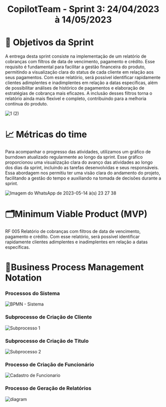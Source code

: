 <h1 style="text-align: center">CopilotTeam - Sprint 3: 24/04/2023 à 14/05/2023</h1>

# :dart: Objetivos da Sprint

A entrega desta sprint consiste na implementação de um relatório de cobranças com filtros de data de vencimento, pagamento e crédito. Esse requisito é fundamental para facilitar a gestão financeira do produto, permitindo a visualização clara do status de cada cliente em relação aos seus pagamentos. Com esse relatório, será possível identificar rapidamente clientes adimplentes e inadimplentes em relação a datas específicas, além de possibilitar análises de histórico de pagamentos e elaboração de estratégias de cobrança mais eficazes. A inclusão desses filtros torna o relatório ainda mais flexível e completo, contribuindo para a melhoria contínua do produto.

![1 (2)](https://github.com/CopiloTTeam/documentacao/assets/79495727/2a209a82-a720-4f4f-ad48-0d331dea53a2)

# :chart_with_upwards_trend: Métricas do time

Para acompanhar o progresso das atividades, utilizamos um gráfico de burndown atualizado regularmente ao longo da sprint. Esse gráfico proporcionou uma visualização clara do avanço das atividades ao longo dos dias da sprint, incluindo as tarefas desenvolvidas e seus responsáveis. Essa abordagem nos permitiu ter uma visão clara do andamento do projeto, facilitando a gestão do tempo e auxiliando na tomada de decisões durante a sprint.

![Imagem do WhatsApp de 2023-05-14 à(s) 23 27 38](https://github.com/CopiloTTeam/documentacao/assets/79495727/f7a1dc9c-9367-40fb-b8d7-471d03f8cc4f)





# 🗂️Minimum Viable Product (MVP)

RF 005	Relatório de cobranças com filtros de data de vencimento, pagamento e crédito. Com esse relatório, será possível identificar rapidamente clientes adimplentes e inadimplentes em relação a datas específicas.



# 📄Business Process Management Notation

### Processos do Sistema

![BPMN - Sistema](https://user-images.githubusercontent.com/79495727/228827319-8da69434-80c9-439a-b162-334d75fef7f5.svg)

### Subprocesso de Criação de Cliente

![Subprocesso 1](https://user-images.githubusercontent.com/79495727/228827350-082325ee-985e-4bae-87c5-77fec3119357.svg)

### Subprocesso de Criação de Titulo

![Subprocesso 2](https://user-images.githubusercontent.com/79495727/228827374-1cbbcd08-6517-49c3-b593-dc1b3a2ff548.svg)

### Processo de Criação de Funcionário

![Cadastro de Funcionario](https://user-images.githubusercontent.com/79495727/228827391-e2397e1f-8fd6-48cd-abec-06585092ca46.svg)

### Processo de Geração de Relatórios
![diagram](https://github.com/CopiloTTeam/documentacao/assets/79495727/31712327-1d4d-4781-81db-59bc7d7f47dd)

